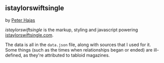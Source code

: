 istaylorswiftsingle
-------------------

by [Peter Hajas](http://peterhajas.com)

*istaylorswiftsingle* is the markup, styling and javascript powering [istaylorswiftsingle.com](http://istaylorswiftsingle.com).

The data is all in the `data.json` file, along with sources that I used for it. Some things (such as the times when relationships began or ended) are ill-defined, as they're attributed to tabloid magazines.